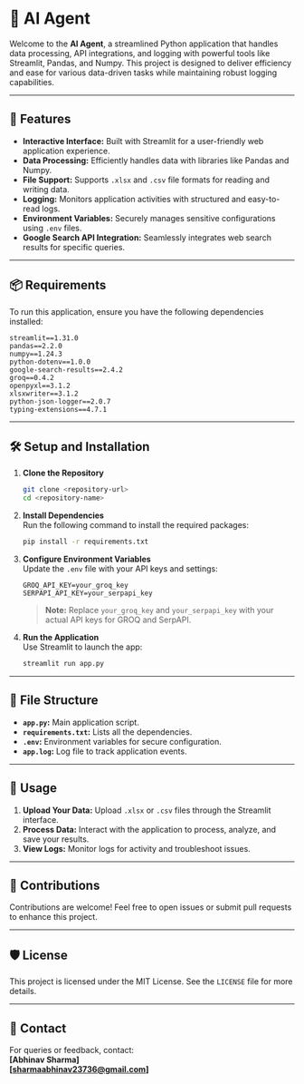 
# 🤖 AI Agent

Welcome to the **AI Agent**, a streamlined Python application that handles data processing, API integrations, and logging with powerful tools like Streamlit, Pandas, and Numpy. This project is designed to deliver efficiency and ease for various data-driven tasks while maintaining robust logging capabilities.

---

## 🚀 Features

- **Interactive Interface:** Built with Streamlit for a user-friendly web application experience.
- **Data Processing:** Efficiently handles data with libraries like Pandas and Numpy.
- **File Support:** Supports `.xlsx` and `.csv` file formats for reading and writing data.
- **Logging:** Monitors application activities with structured and easy-to-read logs.
- **Environment Variables:** Securely manages sensitive configurations using `.env` files.
- **Google Search API Integration:** Seamlessly integrates web search results for specific queries.

---

## 📦 Requirements

To run this application, ensure you have the following dependencies installed:

```
streamlit==1.31.0
pandas==2.2.0
numpy==1.24.3
python-dotenv==1.0.0
google-search-results==2.4.2
groq==0.4.2
openpyxl==3.1.2
xlsxwriter==3.1.2
python-json-logger==2.0.7
typing-extensions==4.7.1
```

---

## 🛠️ Setup and Installation

1. **Clone the Repository**  
   ```bash
   git clone <repository-url>
   cd <repository-name>
   ```

2. **Install Dependencies**  
   Run the following command to install the required packages:  
   ```bash
   pip install -r requirements.txt
   ```

3. **Configure Environment Variables**  
   Update the `.env` file with your API keys and settings:
   ```plaintext
   GROQ_API_KEY=your_groq_key
   SERPAPI_API_KEY=your_serpapi_key
   ```
   > **Note:** Replace `your_groq_key` and `your_serpapi_key` with your actual API keys for GROQ and SerpAPI.

4. **Run the Application**  
   Use Streamlit to launch the app:  
   ```bash
   streamlit run app.py
   ```

---

## 📂 File Structure

- **`app.py`:** Main application script.
- **`requirements.txt`:** Lists all the dependencies.
- **`.env`:** Environment variables for secure configuration.
- **`app.log`:** Log file to track application events.

---

## 📝 Usage

1. **Upload Your Data:** Upload `.xlsx` or `.csv` files through the Streamlit interface.  
2. **Process Data:** Interact with the application to process, analyze, and save your results.  
3. **View Logs:** Monitor logs for activity and troubleshoot issues.

---

## 🤝 Contributions

Contributions are welcome! Feel free to open issues or submit pull requests to enhance this project.

---

## 🛡️ License

This project is licensed under the MIT License. See the `LICENSE` file for more details.

---

## 📧 Contact

For queries or feedback, contact:  
**[Abhinav Sharma]**  
**[sharmaabhinav23736@gmail.com]**
